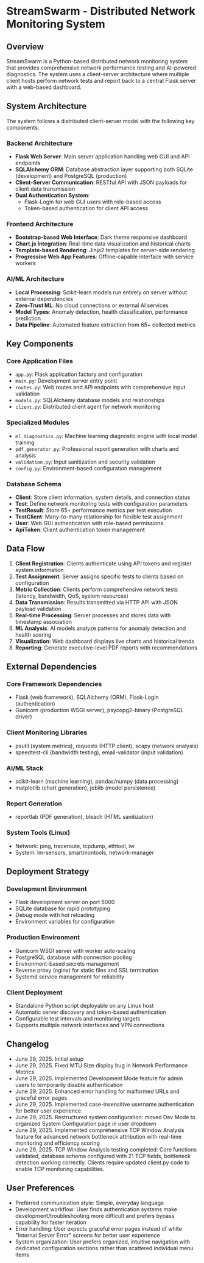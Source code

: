 # StreamSwarm - Distributed Network Monitoring System

## Overview

StreamSwarm is a Python-based distributed network monitoring system that provides comprehensive network performance testing and AI-powered diagnostics. The system uses a client-server architecture where multiple client hosts perform network tests and report back to a central Flask server with a web-based dashboard.

## System Architecture

The system follows a distributed client-server model with the following key components:

### Backend Architecture
- **Flask Web Server**: Main server application handling web GUI and API endpoints
- **SQLAlchemy ORM**: Database abstraction layer supporting both SQLite (development) and PostgreSQL (production)
- **Client-Server Communication**: RESTful API with JSON payloads for client data transmission
- **Dual Authentication System**: 
  - Flask-Login for web GUI users with role-based access
  - Token-based authentication for client API access

### Frontend Architecture
- **Bootstrap-based Web Interface**: Dark theme responsive dashboard
- **Chart.js Integration**: Real-time data visualization and historical charts
- **Template-based Rendering**: Jinja2 templates for server-side rendering
- **Progressive Web App Features**: Offline-capable interface with service workers

### AI/ML Architecture
- **Local Processing**: Scikit-learn models run entirely on server without external dependencies
- **Zero-Trust ML**: No cloud connections or external AI services
- **Model Types**: Anomaly detection, health classification, performance prediction
- **Data Pipeline**: Automated feature extraction from 65+ collected metrics

## Key Components

### Core Application Files
- `app.py`: Flask application factory and configuration
- `main.py`: Development server entry point
- `routes.py`: Web routes and API endpoints with comprehensive input validation
- `models.py`: SQLAlchemy database models and relationships
- `client.py`: Distributed client agent for network monitoring

### Specialized Modules
- `ml_diagnostics.py`: Machine learning diagnostic engine with local model training
- `pdf_generator.py`: Professional report generation with charts and analysis
- `validation.py`: Input sanitization and security validation
- `config.py`: Environment-based configuration management

### Database Schema
- **Client**: Store client information, system details, and connection status
- **Test**: Define network monitoring tests with configuration parameters
- **TestResult**: Store 65+ performance metrics per test execution
- **TestClient**: Many-to-many relationship for flexible test assignment
- **User**: Web GUI authentication with role-based permissions
- **ApiToken**: Client authentication token management

## Data Flow

1. **Client Registration**: Clients authenticate using API tokens and register system information
2. **Test Assignment**: Server assigns specific tests to clients based on configuration
3. **Metric Collection**: Clients perform comprehensive network tests (latency, bandwidth, QoS, system resources)
4. **Data Transmission**: Results transmitted via HTTP API with JSON payload validation
5. **Real-time Processing**: Server processes and stores data with timestamp association
6. **ML Analysis**: AI models analyze patterns for anomaly detection and health scoring
7. **Visualization**: Web dashboard displays live charts and historical trends
8. **Reporting**: Generate executive-level PDF reports with recommendations

## External Dependencies

### Core Framework Dependencies
- Flask (web framework), SQLAlchemy (ORM), Flask-Login (authentication)
- Gunicorn (production WSGI server), psycopg2-binary (PostgreSQL driver)

### Client Monitoring Libraries
- psutil (system metrics), requests (HTTP client), scapy (network analysis)
- speedtest-cli (bandwidth testing), email-validator (input validation)

### AI/ML Stack
- scikit-learn (machine learning), pandas/numpy (data processing)
- matplotlib (chart generation), joblib (model persistence)

### Report Generation
- reportlab (PDF generation), bleach (HTML sanitization)

### System Tools (Linux)
- Network: ping, traceroute, tcpdump, ethtool, iw
- System: lm-sensors, smartmontools, network-manager

## Deployment Strategy

### Development Environment
- Flask development server on port 5000
- SQLite database for rapid prototyping
- Debug mode with hot reloading
- Environment variables for configuration

### Production Environment
- Gunicorn WSGI server with worker auto-scaling
- PostgreSQL database with connection pooling
- Environment-based secrets management
- Reverse proxy (nginx) for static files and SSL termination
- Systemd service management for reliability

### Client Deployment
- Standalone Python script deployable on any Linux host
- Automatic server discovery and token-based authentication
- Configurable test intervals and monitoring targets
- Supports multiple network interfaces and VPN connections

## Changelog

- June 29, 2025. Initial setup
- June 29, 2025. Fixed MTU Size display bug in Network Performance Metrics
- June 29, 2025. Implemented Development Mode feature for admin users to temporarily disable authentication
- June 29, 2025. Enhanced error handling for malformed URLs and graceful error pages
- June 29, 2025. Implemented case-insensitive username authentication for better user experience
- June 29, 2025. Restructured system configuration: moved Dev Mode to organized System Configuration page in user dropdown
- June 29, 2025. Implemented comprehensive TCP Window Analysis feature for advanced network bottleneck attribution with real-time monitoring and efficiency scoring
- June 29, 2025. TCP Window Analysis testing completed: Core functions validated, database schema configured with 21 TCP fields, bottleneck detection working correctly. Clients require updated client.py code to enable TCP monitoring capabilities.

## User Preferences

- Preferred communication style: Simple, everyday language
- Development workflow: User finds authentication systems make development/troubleshooting more difficult and prefers bypass capability for faster iteration
- Error handling: User expects graceful error pages instead of white "Internal Server Error" screens for better user experience
- System organization: User prefers organized, intuitive navigation with dedicated configuration sections rather than scattered individual menu items